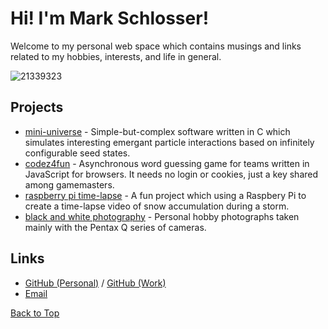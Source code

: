 # Hi! I'm Mark Schlosser!

Welcome to my personal web space which contains musings and links related to my hobbies, interests, and life in general.

![21339323](https://user-images.githubusercontent.com/21339323/235732908-af32ed3b-7df3-4450-8f1a-3d4ae0c444a6.jpeg)

## Projects
- [mini-universe](https://github.com/markschlosser/mini-universe) - Simple-but-complex software written in C which simulates interesting emergant particle interactions based on infinitely configurable seed states.
- [codez4fun](https://markschlosser.github.io/codez4fun/) - Asynchronous word guessing game for teams written in JavaScript for browsers. It needs no login or cookies, just a key shared among gamemasters.
- [raspberry pi time-lapse](/pi_tl) - A fun project which using a Raspbery Pi to create a time-lapse video of snow accumulation during a storm.
- [black and white photography](/bw) - Personal hobby photographs taken mainly with the Pentax Q series of cameras.

## Links
- [GitHub (Personal)](https://github.com/markschlosser) / [GitHub (Work)](https://github.com/markschlosseratbentley)
- [Email](mailto:roadway_plainer03@icloud.com)

[Back to Top](#)
